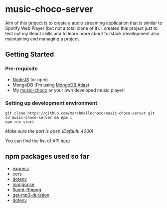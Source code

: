 # music-choco-server

Aim of this project is to create a audio streaming application that is similar to Spotify Web Player (but not a total clone of it). I created this project just to test out my React skills and to learn more about fullstack development also maintaining and managing a project.

## Getting Started
### Pre-requisite
- [NodeJS](https://nodejs.org/en/) (or npm)
- MongoDB (I'm using [MongoDB Atlas](https://www.mongodb.com/cloud/atlas))
- My [music-choco](https://github.com/marshmellochoco/music-choco) or your own developed music player!

### Setting up development environment
```
git clone https://github.com/marshmellochoco/music-choco-server.git
cd music-choco-server && npm i
npm run start
```
*Make sure the port is open (Default: 4000)* 

You can find the list of API [here](api.md)

## npm packages used so far
- [express](https://www.npmjs.com/package/express)
- [cors](https://www.npmjs.com/package/cors)
- [dotenv](https://www.npmjs.com/package/dotenv)
- [mongoose](https://www.npmjs.com/package/mongoose)
- [fluent-ffmpeg](https://www.npmjs.com/package/fluent-ffmpeg)
- [get-mp3-duration](https://www.npmjs.com/package/get-mp3-duration)
- [dotenv](https://www.npmjs.com/package/dotenv)
